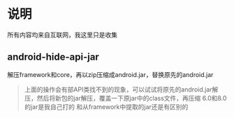 # 说明
所有内容均来自互联网，我这里只是收集

## android-hide-api-jar
解压framework和core，再以zip压缩成android.jar，替换原先的android.jar
>上面的操作会有部API类找不到的现象，可以试试将原先的android.jar解压，然后将新包的jar解压，覆盖一下原jar中的class文件，再压缩 
>6.0和8.0的jar是我自己打的 和从framework中提取的jar还是有区别的
